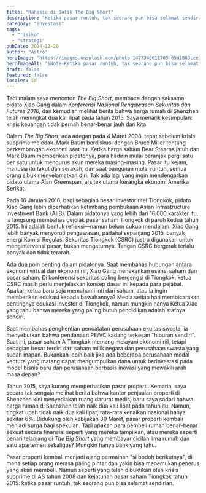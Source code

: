 ```yaml
---
title: "Rahasia di Balik The Big Short"
description: "Ketika pasar runtuh, tak seorang pun bisa selamat sendirian."
category: "investasi"
tags:
  - "risiko"
  - "strategi"
pubDate: 2024-12-20
author: "Astro"
heroImage: "https://images.unsplash.com/photo-1477346611705-65d1883cee1e"
heroImageAlt: "iNote-Ketika pasar runtuh, tak seorang pun bisa selamat sendirian."
draft: false
featured: false
locales: id
---
```


Tadi malam saya menonton _The Big Short_, membaca dengan saksama pidato Xiao Gang dalam _Konferensi Nasional Pengawasan Sekuritas dan Futures 2016_, dan kemudian melihat berita bahwa harga rumah di Shenzhen telah meningkat dua kali lipat pada tahun 2015. Saya menarik kesimpulan: krisis keuangan tidak pernah benar-benar jauh dari kita.

Dalam _The Big Short_, ada adegan pada 4 Maret 2008, tepat sebelum krisis subprime meledak. Mark Baum berdiskusi dengan Bruce Miller tentang perkembangan ekonomi saat itu. Ketika harga saham Bear Stearns jatuh dan Mark Baum memberikan pidatonya, para hadirin mulai beranjak pergi satu per satu untuk mengurus akun mereka masing-masing. Pasar itu kejam, manusia itu takut dan serakah, dan saat bangunan mulai runtuh, semua orang sibuk menyelamatkan diri. Tak ada lagi yang ingin mendengarkan pidato utama Alan Greenspan, arsitek utama kerangka ekonomi Amerika Serikat.

Pada 16 Januari 2016, bagi sebagian besar investor ritel Tiongkok, pidato Xiao Gang lebih diperhatikan ketimbang pembukaan Asian Infrastructure Investment Bank (AIIB). Dalam pidatonya yang lebih dari 16.000 karakter itu, ia langsung membahas gejolak pasar saham Tiongkok di paruh kedua tahun 2015. Ini adalah bentuk refleksi—namun belum cukup mendalam. Xiao Gang lebih banyak menyoroti pengawasan, padahal sepanjang 2015, banyak energi Komisi Regulasi Sekuritas Tiongkok (CSRC) justru digunakan untuk mengintervensi pasar, bukan mengaturnya. Tangan CSRC bergerak terlalu banyak dan tidak terarah.

Ada dua poin penting dalam pidatonya. Saat membahas hubungan antara ekonomi virtual dan ekonomi riil, Xiao Gang menekankan esensi saham dan pasar saham. Di konferensi sekuritas paling bergengsi di Tiongkok, ketua CSRC masih perlu menjelaskan konsep dasar ini kepada para pejabat. Apakah ketua baru saja memahami inti dari saham, atau ia ingin memberikan edukasi kepada bawahannya? Media setiap hari membicarakan pentingnya edukasi investor di Tiongkok, namun mungkin hanya Ketua Xiao yang tahu bahwa mereka yang paling butuh pendidikan adalah stafnya sendiri.

Saat membahas penghentian pencatatan perusahaan ekuitas swasta, ia menyebutkan bahwa pendanaan PE/VC kadang terkesan "hiburan sendiri". Saat ini, pasar saham A Tiongkok memang melayani ekonomi riil, tetapi sebagian besar terdiri dari saham milik negara dan perusahaan swasta yang sudah mapan. Bukankah lebih baik jika ada beberapa perusahaan modal ventura yang matang dapat mengumpulkan dana untuk berinvestasi pada model bisnis baru dan perusahaan berbasis inovasi yang mewakili arah masa depan?

Tahun 2015, saya kurang memperhatikan pasar properti. Kemarin, saya secara tak sengaja melihat berita bahwa kantor penjualan properti di Shenzhen kini menyediakan ruang darurat medis, baru saya sadari bahwa harga rumah di Shenzhen telah naik dua kali lipat pada tahun itu. Namun, tingkat upah tidak naik dua kali lipat; rata-rata kenaikan nasional hanya sekitar 6%. Didukung oleh kebijakan 30 Maret, pasar properti kembali menjadi surga bagi spekulan. Tapi apakah para pembeli rumah benar-benar sekuat secara finansial seperti yang mereka tampilkan, atau mereka seperti penari telanjang di _The Big Short_ yang membayar cicilan lima rumah dan satu apartemen sekaligus? Mungkin hanya bank yang tahu.

Pasar properti kembali menjadi ajang permainan "si bodoh berikutnya", di mana setiap orang merasa paling pintar dan yakin bisa menemukan penerus yang akan membeli. Namun seperti yang telah dibuktikan oleh krisis subprime di AS tahun 2008 dan kejatuhan pasar saham Tiongkok tahun 2015: ketika pasar runtuh, tak seorang pun bisa selamat sendirian.
